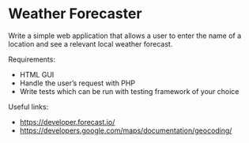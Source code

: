 # Weather Forecaster

Write a simple web application that allows a user to enter the name of a location and see a
relevant local weather forecast.

Requirements:
  - HTML GUI
  - Handle the user’s request with PHP
  - Write tests which can be run with testing framework of your choice

Useful links:
  - https://developer.forecast.io/
  - https://developers.google.com/maps/documentation/geocoding/
